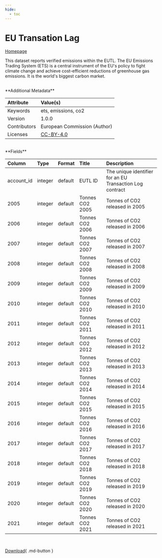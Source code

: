 ```yaml
---
hide:
  - toc
---
```


# EU Transation Lag

[Homepage](https://ec.europa.eu/clima/ets/welcome.do?languageCode=en)

This dataset reports verified emissions within the EUTL. The EU Emissions Trading System (ETS) is a central instrument of the EU's policy to fight climate change and achieve cost-efficient reductions of greenhouse gas emissions. It is the world's biggest carbon market.

<br>
**Additional Metadata**

| Attribute    | Value(s)                                                  |
|:-------------|:----------------------------------------------------------|
| Keywords     | ets, emissions, co2                                       |
| Version      | 1.0.0                                                     |
| Contributors | European Commission (Author)                              |
| Licenses     | [CC-BY-4.0](https://creativecommons.org/licenses/by/4.0/) |








<br>
**Fields**

| Column     | Type    | Format   | Title           | Description                                              |
|:-----------|:--------|:---------|:----------------|:---------------------------------------------------------|
| account_id | integer | default  | EUTL ID         | The unique identifier for an EU Transaction Log contract |
| 2005       | integer | default  | Tonnes CO2 2005 | Tonnes of CO2 released in 2005                           |
| 2006       | integer | default  | Tonnes CO2 2006 | Tonnes of CO2 released in 2006                           |
| 2007       | integer | default  | Tonnes CO2 2007 | Tonnes of CO2 released in 2007                           |
| 2008       | integer | default  | Tonnes CO2 2008 | Tonnes of CO2 released in 2008                           |
| 2009       | integer | default  | Tonnes CO2 2009 | Tonnes of CO2 released in 2009                           |
| 2010       | integer | default  | Tonnes CO2 2010 | Tonnes of CO2 released in 2010                           |
| 2011       | integer | default  | Tonnes CO2 2011 | Tonnes of CO2 released in 2011                           |
| 2012       | integer | default  | Tonnes CO2 2012 | Tonnes of CO2 released in 2012                           |
| 2013       | integer | default  | Tonnes CO2 2013 | Tonnes of CO2 released in 2013                           |
| 2014       | integer | default  | Tonnes CO2 2014 | Tonnes of CO2 released in 2014                           |
| 2015       | integer | default  | Tonnes CO2 2015 | Tonnes of CO2 released in 2015                           |
| 2016       | integer | default  | Tonnes CO2 2016 | Tonnes of CO2 released in 2016                           |
| 2017       | integer | default  | Tonnes CO2 2017 | Tonnes of CO2 released in 2017                           |
| 2018       | integer | default  | Tonnes CO2 2018 | Tonnes of CO2 released in 2018                           |
| 2019       | integer | default  | Tonnes CO2 2019 | Tonnes of CO2 released in 2019                           |
| 2020       | integer | default  | Tonnes CO2 2020 | Tonnes of CO2 released in 2020                           |
| 2021       | integer | default  | Tonnes CO2 2021 | Tonnes of CO2 released in 2021                           |

<br>

[Download](https://osuked.github.io/Power-Station-Dictionary/attribute_sources/eutl/verified_emissions.csv){ .md-button }

<br>
